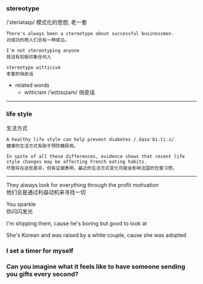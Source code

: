 ### stereotype
/ˈsteriətaɪp/ 模式化的思想, 老一套
```
There's always been a stereotype about successful businessmen.  
对成功的商人们总有一种成见。

I'm not stereotyping anyone
我没有刻板印象任何人

stereotype witticism
老套的俏皮话
```


- related words
    - witticism /ˈwɪtɪsɪzəm/ 俏皮话

<hr>

### life style
生活方式
```
A healthy life style can help prevent diabetes /ˌdaɪəˈbiːtiːz/  
健康的生活方式有助于预防糖尿病。

In spite of all these differences, evidence shows that recent life style changes may be affecting French eating habits. 
尽管存在这些差异，但有证据表明，最近的生活方式变化可能会影响法国的饮食习惯。
```

<hr>

They always look for everything through the profit motivation <br>
他们总是通过利益动机来寻找一切 <br>

You sparkle <br>
你闪闪发光 <br>

I'm shipping them, cause he's boring but good to look at <br>

She's Korean and was raised by a white couple, cause she was adopted <br>

### I set a timer for myself

### Can you imagine what it feels like to have someone sending you gifts every second?



